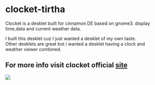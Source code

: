 # clocket-tirtha
Clocket is a desklet built for cinnamon DE based on gnome3.
display time,data and current weather data.<br>

I built this desklet cuz I just wanted a desklet of my own taste.<br>
Other desklets are great but i wanted a desklet having a clock and <br>
weather viewer combined.<br>


## For more info visit clocket official <a href="tirtharajsinha.github.io/clocket/">site <br>
<img src="https://github.com/tirtharajsinha/clocket/blob/main/static/applyss.png">
